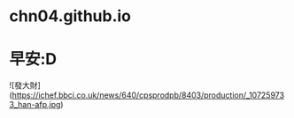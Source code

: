 # chn04.github.io
# 早安:D
![發大財] (https://ichef.bbci.co.uk/news/640/cpsprodpb/8403/production/_107259733_han-afp.jpg)
